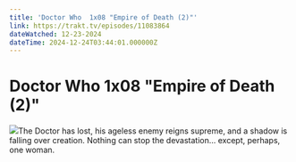 ```yaml
---
title: 'Doctor Who  1x08 "Empire of Death (2)"' 
link: https://trakt.tv/episodes/11083864
dateWatched: 12-23-2024
dateTime: 2024-12-24T03:44:01.000000Z
---
```

# Doctor Who  1x08 "Empire of Death (2)"

![](https://walter-r2.trakt.tv/images/episodes/011/083/864/screenshots/thumb/c8ece19926.jpg)The Doctor has lost, his ageless enemy reigns supreme, and a shadow is falling over creation. Nothing can stop the devastation... except, perhaps, one woman.